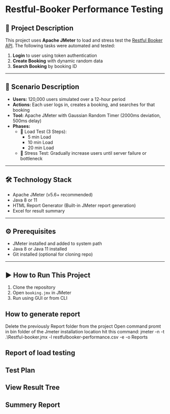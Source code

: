 # Restful-Booker Performance Testing

## 📘 Project Description

This project uses **Apache JMeter** to load and stress test the [Restful Booker API](https://restful-booker.herokuapp.com/). The following tasks were automated and tested:

1. **Login** to user using token authentication  
2. **Create Booking** with dynamic random data  
3. **Search Booking** by booking ID  

---

## 🚀 Scenario Description

- **Users:** 120,000 users simulated over a 12-hour period  
- **Actions:** Each user logs in, creates a booking, and searches for that booking  
- **Tool:** Apache JMeter with Gaussian Random Timer (2000ms deviation, 500ms delay)  
- **Phases:**
  - 🔹 Load Test (3 Steps):  
    - 5 min Load  
    - 10 min Load  
    - 20 min Load  
  - 🔹 Stress Test: Gradually increase users until server failure or bottleneck
---

## 🛠️ Technology Stack

- Apache JMeter (v5.6+ recommended)  
- Java 8 or 11  
- HTML Report Generator (Built-in JMeter report generation)  
- Excel for result summary
---

## ⚙️ Prerequisites

- JMeter installed and added to system path  
- Java 8 or Java 11 installed  
- Git installed (optional for cloning repo)

---

## ▶️ How to Run This Project

1. Clone the repository  
2. Open `booking.jmx` in JMeter  
3. Run using GUI or from CLI

## How to generate report
Delete the previously Report folder from the project
Open command promt in bin folder of the Jmeter installation location
hit this command: jmeter -n -t .\Restful-booker.jmx -l restfulbooker-performance.csv -e -o Reports

## Report of load testing

## Test Plan

## View Result Tree

## Summery Report
